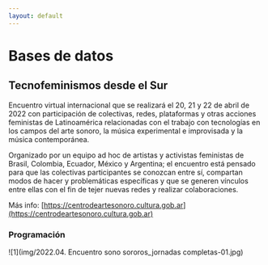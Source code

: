 ```yaml
---
layout: default
---
```


# Bases de datos
## Tecnofeminismos desde el Sur

Encuentro virtual internacional que se realizará el 20, 21 y 22 de abril de 2022 con participación de colectivas, redes, plataformas y otras acciones feministas de Latinoamérica relacionadas con el trabajo con tecnologías en los campos del arte sonoro, la música experimental e improvisada y la música contemporánea.<br>

Organizado por un equipo ad hoc de artistas y activistas feministas de Brasil, Colombia, Ecuador, México y Argentina; el encuentro está pensado para que las colectivas participantes se conozcan entre sí, compartan modos de hacer y problemáticas específicas y que se generen vínculos entre ellas con el fin de tejer nuevas redes y realizar colaboraciones.<br>

Más info: [https://centrodeartesonoro.cultura.gob.ar](https://centrodeartesonoro.cultura.gob.ar)  

### Programación

![1](img/2022.04. Encuentro sono sororos_jornadas completas-01.jpg)

